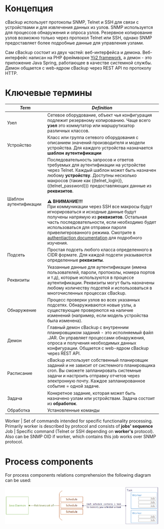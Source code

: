 # Концепция

cBackup использует протоколы SNMP, Telnet и SSH для связи с устройствами и для извлечения данных из узлов. SNMP используется для процессов обнаружения и опроса узлов. Резервное копирование узлов возможно только через протокол Telnet или SSH, однако SNMP предоставляет более подробные данные для управления узлами.

Сам cBackup состоит из двух частей: веб-интерфейса и демона. Веб-интерфейс написан на PHP фреймворке [Yii2 framework](http://www.yiiframework.com), а демон - это приложение Java Spring, работающее в качестве системной службы. Демон общается с web-ядром cBackup через REST API по протоколу HTTP.

# Ключевые термины

<div id="teminology-table"></div>

_Term_ | _Definition_
------------ | -------------
Узел | Сетевое оборудование, объект чья конфигурация подлежит резервному копированию. Чаще всего **узел** это коммутатор или маршрутизатор различных классов.
Устройство | Класс или группа сетевого оборудования с описанием значений производителя и модели устройства. Для каждого устройства назначается **шаблон аутентификации**
Шаблон аутентификации | Последовательность запросов и ответов требуемых для аутентификации на устройстве через Telnet. Каждый шаблон может быть назначен любому **устройству**. Доступны несколько макросов (такие как {{telnet_login}}, {{telnet_password}}) предоставляющих данные из **реквизитов**.<br><br><div class="warning">**⚠ ВНИМАНИЕ!!!** <br>При коммуникации через SSH все макросы будут игнорироваться и исходные данные будут получены напрямую из **реквизитов**. Остальная часть последовательности, если необходимо будет использоваться для отправки пароля привелигерованного режима. Смотрите в [authentiaction documentation](../administrators-guide/authentication) для подробного изучения.</div>
Подсеть | Простая подсеть любого класса определенного в CIDR формате. Для каждой подсети указываются определенные **реквизиты**. 
Реквизиты | Указанные данные для аутентификации (имена пользователей, пароли, протоколы, номера портов и т.д), которые используются в процессе аутентификации. Реквизиты могут быть назначены любому количеству подсетей и использоваться в многочисленных процессах cBackup.
Обнаружение | Процесс проверки узлов во всех указанных подсетях. Обнаруживаются новые узлы, а существующие проверяются на наличие изменений (например, если модель устройства была изменена).
Демон | Главный демон cBackup с внутренним планировщиком заданий - это исполняемый файл .JAR. Он управляет процессами обнаружения, опроса и получения необходимых данных конфигурации. Общается с web-ядром cBackup через REST API.
Расписание | cBackup использует собственный планировщик заданий и не зависит от системного планировщика cron. Вы сможете запланировать системные задачи и настроить отправку отчетов через электронную почту. Каждое запланированное событие = одной задаче.
Задача | Конкретное задание, которая может быть назначено узлам или устройствам. Задача состоит из **обработок**.
Обработка | Установленные команды 

Worker | Set of commands intended for specific functionality processing. Primarily worker is described by protocol and consists of **jobs' sequence**
Job | Specific command (Telnet or SSH depending on **worker's** protocol). Also can be SNMP OID if worker, which contains this job works over SNMP protocol. 

# Process components

For process components relations comprehension the following diagram can be used:

![Process elements relations](../assets/processes1.png)
